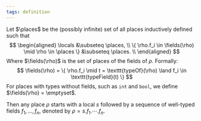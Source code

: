 ```yaml
---
tags: definition
---
```


Let $\places$ be the (possibly infinite) set of all places inductively defined such that
$$
\begin{aligned}
\locals &\subseteq \places, \\
\{ \rho.f_i \in \fields(\rho) \mid \rho \in \places \} &\subseteq \places. \\
\end{aligned}
$$
Where $\fields(\rho)$ is the set of places of the fields of $\rho$. Formally:
$$
\fields(\rho) = \{ \rho.f_i \mid t = \texttt{typeOf}(\rho) \land f_i \in \texttt{typeField}(t) \}
$$
For places with types without fields, such as `int` and `bool`, we define $\fields(\rho) = \emptyset$.

Then any place $\rho$ starts with a local $s$ followed by a sequence of well-typed fields $f_1,\dots,f_n$, denoted by $\rho = s.f_1.\cdots .f_n$.
